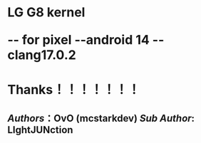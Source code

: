 
<h1>LG G8 kernel

-- for pixel --android 14
-- clang17.0.2





# Thanks！！！！！！！

***Authors***：OvO (mcstarkdev)
***Sub Author***: LIghtJUNction
---
